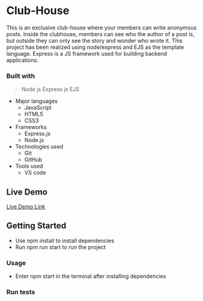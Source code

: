 # Club-House
This is  an exclusive club-house where your members can write anonymous posts. Inside the clubhouse, members can see who the author of a post is, but outside they can only see the story and wonder who wrote it. This project has been realized using node/express and EJS as the template language. Express is a JS framework used for building backend applications. 

### Built with
> Node js 
> Express js 
> EJS
- Major languages
  - JavaScript
  - HTML5
  - CSS3
- Frameworks
  - Express.js
  - Node.js
- Technologies used
  - Git
  - GitHub
- Tools used
  - VS code

## Live Demo

[Live Demo Link](https://livedemo.com)

## Getting Started
- Use npm install to install dependencies
- Run npm run start to run the project

### Usage
- Enter  npm start in the terminal after installing dependencies

### Run tests

